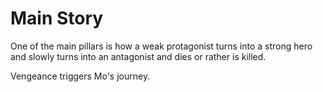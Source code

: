 # Main Story
One of the main pillars is how a weak protagonist turns into a strong hero
and slowly turns into an antagonist and dies or rather is killed.


Vengeance triggers Mo's journey. 